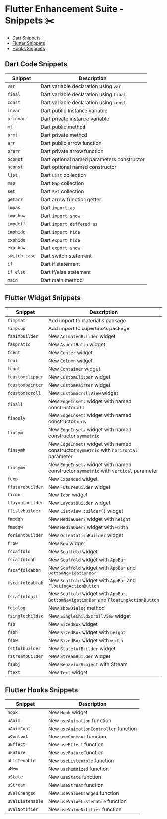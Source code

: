 # Flutter Enhancement Suite - Snippets :scissors: 

- [Dart Snippets](https://github.com/marius-h/flutter_enhancement_suite/blob/master/SNIPPETS.md#dart-code-snippets)
- [Flutter Snippets](https://github.com/marius-h/flutter_enhancement_suite/blob/master/SNIPPETS.md#flutter-widget-snippets)
- [Hooks Snippets](https://github.com/marius-h/flutter_enhancement_suite/blob/master/SNIPPETS.md#flutter-hooks-snippets)

## Dart Code Snippets

| Snippet       | Description                                |
|---------------|--------------------------------------------|
| `var`         | Dart variable declaration using `var`      |
| `final`       | Dart variable declaration using `final`    |
| `const`       | Dart variable declaration using `const`    |
| `invar`       | Dart public Instance variable              |
| `prinvar`     | Dart private instance variable             |
| `mt`          | Dart public method                         |
| `prmt`        | Dart private method                        |
| `arr`         | Dart public arrow function                 |
| `prarr`       | Dart private arrow function                |
| `oconst`      | Dart optional named parameters constructor |
| `nconst`      | Dart optional named constructor            |
| `list`        | Dart `List` collection                     |
| `map`         | Dart `Map` collection                      |
| `set`         | Dart `Set` collection                      |
| `getarr`      | Dart arrow function getter                 |
| `impas`       | Dart `import as`                           |
| `impshow`     | Dart `import show`                         |
| `impdeff`     | Dart `import deffered as`                  |
| `imphide`     | Dart `import hide`                         |
| `exphide`     | Dart `export hide`                         |
| `expshow`     | Dart `export show`                         |
| `switch case` | Dart switch statement                      |
| `if`          | Dart if statement                          |
| `if else`     | Dart if/else statement                     |
| `main`        | Dart main method                           |

## Flutter Widget Snippets

| Snippet          | Description                                                                            |
|------------------|----------------------------------------------------------------------------------------|
| `fimpmat`        | Add import to material's package                                                       |
| `fimpcup`        | Add import to cupertino's package                                                      |
| `fanimbuilder`   | New `AnimatedBuilder` widget                                                           |
| `faspratio`      | New `AspectRatio` widget                                                               |
| `fcent`          | New `Center` widget                                                                    |
| `fcol`           | New `Column` widget                                                                    |
| `fcont`          | New `Container` widget                                                                 |
| `fcustomclipper` | New `CustomClipper` widget                                                             |
| `fcustompainter` | New `CustomPainter` widget                                                             |
| `fcustomscroll`  | New `CustomScrollView` widget                                                          |
| `finall`         | New `EdgeInsets` widget with named constructor `all`                                   |
| `finonly`        | New `EdgeInsets` widget with named constructor `only`                                  |
| `finsym`         | New `EdgeInsets` widget with named constructor `symmetric`                             |
| `finsymh`        | New `EdgeInsets` widget with named constructor `symmetric` with `horizontal` parameter |
| `finsymv`        | New `EdgeInsets` widget with named constructor `symmetric` with `vertical` parameter   |
| `fexp`           | New `Expanded` widget                                                                  |
| `ffuturebuilder` | New `FutureBuilder` widget                                                             |
| `ficon`          | New `Icon` widget                                                                      |
| `flayoutbuilder` | New `LayoutBuilder` widget                                                             |
| `flistvbuilder`  | New `ListView.builder()` widget                                                        |
| `fmedqh`         | New `MediaQuery` widget with `height`                                                  |
| `fmedqw`         | New `MediaQuery` widget with `width`                                                   |
| `forientbuilder` | New `OrientationBuilder` widget                                                        |
| `frow`           | New `Row` widget                                                                       |
| `fscaffold`      | New `Scaffold` widget                                                                  |
| `fscaffoldab`    | New `Scaffold` widget with `AppBar`                                                    |
| `fscaffoldabbn`  | New `Scaffold` widget with `AppBar` and `BottomNavigationBar`                          |
| `fscaffoldabfab` | New `Scaffold` widget with `AppBar` and `FloatingActionButton`                         |
| `fscaffoldall`   | New `Scaffold` widget with `AppBar`, `BottomNavigationBar` and `FloatingActionButton`  |
| `fdialog`        | New `showDialog` method                                                                |
| `fsinglechildsc` | New `SingleChildScrollView` widget                                                     |
| `fsb`            | New `SizedBox` widget                                                                  |
| `fsbh`           | New `SizedBox` widget with `height`                                                    |
| `fsbw`           | New `SizedBox` widget with `width`                                                     |
| `fstfulbuilder`  | New `StatefulBuilder` widget                                                           |
| `fstreambuilder` | New `StreamBuilder` widget                                                             |
| `fsubj`          | New `BehaviorSubject` with Stream                                                      |
| `ftext`          | New `Text` widget                                                                      |


## Flutter Hooks Snippets

| Snippet            | Description                           |
| -------------------| --------------------------------------|
| `hook`             | New `Hook` widget                     |
| `uAnim`            | New `useAnimation` function           |
| `uAnimCont`        | New `useAnimationController` function |
| `uContext`         | New `useContext` function             |
| `uEffect`          | New `useEffect` function              |
| `uFuture`          | New `useFuture` function              |
| `uListenable`      | New `useListenable` function          |
| `uMem`             | New `useMemoized` function            |
| `uState`           | New `useState` function               |
| `uStream`          | New `useStream` function              |
| `uValChanged`      | New `useValueChanged` function        |
| `uValListenable`   | New `useValueListenable` function     |
| `uValNotifier`     | New `useValueNotifier` function       |
